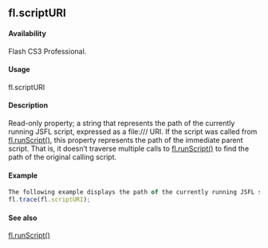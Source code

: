 ## fl.scriptURI

#### Availability

Flash CS3 Professional.

#### Usage

fl.scriptURI

#### Description

Read-only property; a string that represents the path of the currently running JSFL script, expressed as a file:/// URI. If the script was called from [fl.runScript()](#!AdobeDocs/developers-animatesdk-docs/master/flash_object_(fl)/fl62.md), this property represents the path of the immediate parent script. That is, it doesn’t traverse multiple calls to [fl.runScript()](#!AdobeDocs/developers-animatesdk-docs/master/flash_object_(fl)/fl62.md) to find the path of the original calling script.

#### Example

```javascript
The following example displays the path of the currently running JSFL script in the Output panel:
fl.trace(fl.scriptURI);

```
#### See also

[fl.runScript()](#!AdobeDocs/developers-animatesdk-docs/master/flash_object_(fl)/fl62.md)
